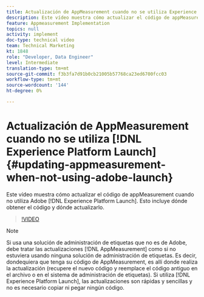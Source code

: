 ```yaml
---
title: Actualización de AppMeasurement cuando no se utiliza Experience Platform Launch
description: Este vídeo muestra cómo actualizar el código de appMeasurement cuando no utiliza Experience Platform Launch. Esto incluye dónde obtener el código y dónde actualizarlo.
feature: Appmeasurement Implementation
topics: null
activity: implement
doc-type: technical video
team: Technical Marketing
kt: 1848
role: "Developer, Data Engineer"
level: Intermediate
translation-type: tm+mt
source-git-commit: f3b3fa7d91b0cb21005b57768ca23ed6700fcc03
workflow-type: tm+mt
source-wordcount: '144'
ht-degree: 0%

---
```



# Actualización de AppMeasurement cuando no se utiliza [!DNL Experience Platform Launch] {#updating-appmeasurement-when-not-using-adobe-launch}

Este vídeo muestra cómo actualizar el código de appMeasurement cuando no utiliza Adobe [!DNL Experience Platform Launch]. Esto incluye dónde obtener el código y dónde actualizarlo.

>[!VIDEO](https://video.tv.adobe.com/v/25913/?quality=12)

>[!NOTE]
>
>Si usa una solución de administración de etiquetas que no es de Adobe, debe tratar las actualizaciones [!DNL AppMeasurement] como si no estuviera usando ninguna solución de administración de etiquetas. Es decir, dondequiera que tenga su código de AppMeasurement, es allí donde realiza la actualización (recupere el nuevo código y reemplace el código antiguo en el archivo o en el sistema de administración de etiquetas). Si utiliza [!DNL Experience Platform Launch], las actualizaciones son rápidas y sencillas y no es necesario copiar ni pegar ningún código.
